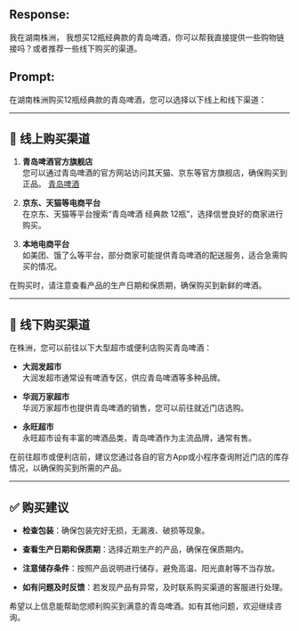 
## Response:
我在湖南株洲， 我想买12瓶经典款的青岛啤酒，你可以帮我直接提供一些购物链接吗？或者推荐一些线下购买的渠道。

## Prompt:
在湖南株洲购买12瓶经典款的青岛啤酒，您可以选择以下线上和线下渠道：

* * *

🛒 线上购买渠道
---------

1.  **青岛啤酒官方旗舰店**  
    您可以通过青岛啤酒的官方网站访问其天猫、京东等官方旗舰店，确保购买到正品。 [青岛啤酒](https://www.tsingtao.com.cn/?utm_source=chatgpt.com)
    
2.  **京东、天猫等电商平台**  
    在京东、天猫等平台搜索“青岛啤酒 经典款 12瓶”，选择信誉良好的商家进行购买。
    
3.  **本地电商平台**  
    如美团、饿了么等平台，部分商家可能提供青岛啤酒的配送服务，适合急需购买的情况。
    

在购买时，请注意查看产品的生产日期和保质期，确保购买到新鲜的啤酒。

* * *

🏬 线下购买渠道
---------

在株洲，您可以前往以下大型超市或便利店购买青岛啤酒：

*   **大润发超市**  
    大润发超市通常设有啤酒专区，供应青岛啤酒等多种品牌。
    
*   **华润万家超市**  
    华润万家超市也提供青岛啤酒的销售，您可以前往就近门店选购。
    
*   **永旺超市**  
    永旺超市设有丰富的啤酒品类，青岛啤酒作为主流品牌，通常有售。
    

在前往超市或便利店前，建议您通过各自的官方App或小程序查询附近门店的库存情况，以确保购买到所需的产品。

* * *

✅ 购买建议
------

*   **检查包装**：确保包装完好无损，无漏液、破损等现象。
    
*   **查看生产日期和保质期**：选择近期生产的产品，确保在保质期内。
    
*   **注意储存条件**：按照产品说明进行储存，避免高温、阳光直射等不当存放。
    
*   **如有问题及时反馈**：若发现产品有异常，及时联系购买渠道的客服进行处理。
    

希望以上信息能帮助您顺利购买到满意的青岛啤酒。如有其他问题，欢迎继续咨询。
